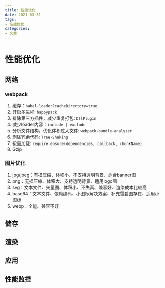```yaml
---
title: 性能优化
date: 2021-03-31
tags: 
- 性能优化
categories: 
- 文章
---
```


# 性能优化

## 网络

### webpack

1. 缓存：`babel-loader?cacheDirectory=true`
2. 开启多进程: `happypack`
3. 排除第三方插件，减少重复打包: `DllPlugin`
4. 减少loader内容：`include | exclude` 
5. 分析文件结构，优化体积过大文件: `webpack-bundle-analyzer`
6. 删除冗余代码: `Tree-Shaking`
7. 按需加载: `require.ensure(dependencies, callback, chunkName)`
8. Gzip

### 图片优化

1. jpg/jpeg：有损压缩、体积小、不支持透明背景、适合banner图
2. png：无损压缩、体积大、支持透明背景、适用logo图
3. svg：文本文件、矢量图、体积小、不失真、兼容好、渲染成本比较高
4. base64：文本文件、依赖编码、小图标解决方案、补充雪碧图存在、适用小图标
5. webp：全能、兼容不好

## 储存

## 渲染

## 应用

## 性能监控